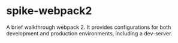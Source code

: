 # spike-webpack2
A brief walkthrough webpack 2. It provides configurations for both development and production environments, including a dev-server.
